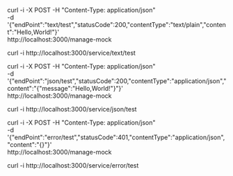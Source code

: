 curl -i -X POST -H "Content-Type: application/json" \
-d '{"endPoint":"text/test","statusCode":200,"contentType":"text/plain","content":"Hello,World!"}' \
http://localhost:3000/manage-mock

curl -i http://localhost:3000/service/text/test


curl -i -X POST -H "Content-Type: application/json" \
-d '{"endPoint":"json/test","statusCode":200,"contentType":"application/json","content":"{\"message\":\"Hello,World!\"}"}' \
http://localhost:3000/manage-mock

curl -i http://localhost:3000/service/json/test

curl -i -X POST -H "Content-Type: application/json" \
-d '{"endPoint":"error/test","statusCode":401,"contentType":"application/json","content":"{}"}' \
http://localhost:3000/manage-mock

curl -i http://localhost:3000/service/error/test

